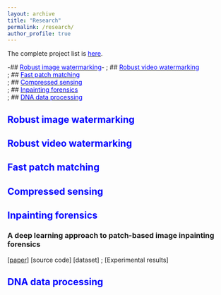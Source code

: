 ```yaml
---
layout: archive
title: "Research"
permalink: /research/
author_profile: true
---
```

The complete project list is [<font color='blue'>here</font>](https://xszhugh.github.io/files/projects.pdf "Projects").  

-## [<font color='blue'>Robust image watermarking</font>](https://github.com/academicpages/academicpages.github.io "Image watermarking")- 
; ## [<font color='blue'>Robust video watermarking</font>](https://github.com/academicpages/academicpages.github.io "Video watermarking")   
; ## [<font color='blue'>Fast patch matching</font>](https://github.com/academicpages/academicpages.github.io "Patch matching")   
; ## [<font color='blue'>Compressed sensing</font>](https://github.com/academicpages/academicpages.github.io "compressed sensing")   
; ## [<font color='blue'>Inpainting forensics</font>](https://xszhugh.github.io/_pages/inpainting-forensics.md "Forensics")   
; ## [<font color='blue'>DNA data processing</font>](https://github.com/academicpages/academicpages.github.io "DNA")  
## <font color='blue'>Robust image watermarking</font>
## <font color='blue'>Robust video watermarking</font>
## <font color='blue'>Fast patch matching</font>
## <font color='blue'>Compressed sensing</font>
## <font color='blue'>Inpainting forensics</font>
### A deep learning approach to patch-based image inpainting forensics
[[paper](https://www.sciencedirect.com/science/article/pii/S0923596518305344)] [source code] [dataset] 
; [Experimental results]
## <font color='blue'>DNA data processing</font>
